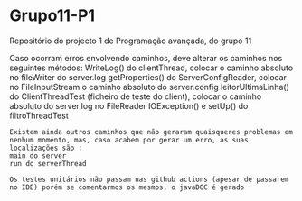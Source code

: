 # Grupo11-P1
Repositório do projecto 1 de Programação avançada, do grupo 11



Caso ocorram erros envolvendo caminhos, deve alterar os caminhos nos seguintes métodos: 
    WriteLog() do clientThread, colocar o caminho absoluto no fileWriter do server.log
    getProperties() do ServerConfigReader, colocar no FileInputStream o caminho absoluto do server.config
    leitorUltimaLinha() do ClientThreadTest (ficheiro de teste do client), colocar o caminho absoluto do server.log no FileReader
    IOException() e setUp() do filtroThreadTest
    

    Existem ainda outros caminhos que não geraram quaisqueres problemas em nenhum momento, mas, caso acabem por gerar um erro, as suas localizações são : 
    main do server
    run do serverThread

    Os testes unitários não passam nas github actions (apesar de passarem no IDE) porém se comentarmos os mesmos, o javaDOC é gerado

    
